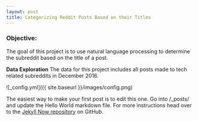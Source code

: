 ```yaml
---
layout: post
title: Categorizing Reddit Posts Based on their Titles
---
```


### Objective:

The goal of this project is to use natural language processing to determine the subreddit based on the title of a post.

**Data Exploration**
The data for this project includes all posts made to tech related subreddits in December 2016. 


![_config.yml]({{ site.baseurl }}/images/config.png)

The easiest way to make your first post is to edit this one. Go into /_posts/ and update the Hello World markdown file. For more instructions head over to the [Jekyll Now repository](https://github.com/barryclark/jekyll-now) on GitHub.